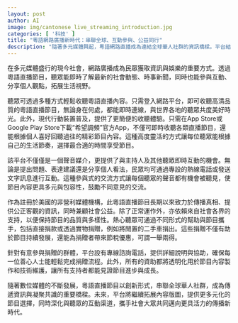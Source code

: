 ```yaml
---
layout: post
author: AI
image: img/cantonese_live_streaming_introduction.jpg
categories: [ '科技' ]
title: "粵語網路廣播新時代：串聯全球、互動參與、公益同行"
description: "隨著多元媒體興起，粵語網路直播成為連結全球華人社群的資訊橋樑。平台結合即時互動、靈活收聽方式，鼓勵聽眾參與討論並支持節目營運，攜手打造多元透明的公益媒體，共同迎接數位傳播新時代。"
---
```

在多元媒體盛行的現今社會，網路廣播成為民眾獲取資訊與娛樂的重要方式。透過粵語直播節目，聽眾能即時了解最新的社會動態、時事新聞，同時也能參與互動、分享個人觀點，拓展生活視野。

聽眾可透過多種方式輕鬆收聽粵語直播內容。只需登入網路平台，即可收聽高清品質的粵語直播節目，無論身在何處，都能即時連線，與世界各地的聽眾共度美好時光。此外，現代行動裝置普及，提供了更簡便的收聽體驗。只需在App Store或Google Play Store下載“希望調頻”官方App，不僅可即時收聽各類直播節目，還能根據個人喜好回聽過往的精彩節目內容。這種高度靈活的方式讓每位聽眾能根據自己的生活節奏，選擇最合適的時間享受節目。

該平台不僅僅是一個聲音媒介，更提供了與主持人及其他聽眾即時互動的機會。無論是提出問題、表達建議還是分享個人看法，民眾均可通過專設的熱線電話或發送文字訊息進行互動。這種參與式的交流方式讓每個聽眾的聲音都有機會被聽見，使節目內容更具多元與包容性，鼓勵不同意見的交流。

作為註冊於美國的非營利媒體機構，此粵語直播節目長期以來致力於傳播真相、提供公正客觀的資訊，同時兼顧社會公益。除了正常運作外，亦依賴來自社會各界的支持，以便保持節目的品質與多樣性。熱心聽眾可通過不同形式的幫助與節目攜手，包括直接捐款或透過實物捐贈，例如將閒置的二手車捐出。這些捐贈不僅有助於節目持續發展，還能為捐贈者帶來節稅優惠，可謂一舉兩得。

針對有意參與捐贈的群體，平台設有專線諮詢電話，提供詳細說明與協助，確保每一位善心人士能輕鬆完成捐贈流程。此外，所有的資助都將透明化用於節目內容製作和技術維護，讓所有支持者都能見證節目進步與成長。

隨著數位媒體的不斷發展，粵語直播節目以創新形式，串聯全球華人社群，成為傳遞資訊與凝聚共識的重要橋樑。未來，平台將繼續拓展內容版圖，提供更多元化的節目選擇，同時深化與聽眾的互動渠道，攜手社會大眾共同邁向更具活力的傳播新時代。